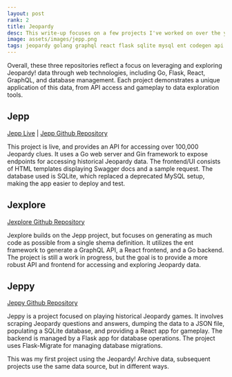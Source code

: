 ```yaml
---
layout: post
rank: 2
title: Jeopardy
desc: This write-up focuses on a few projects I've worked on over the years related to the game show Jeopardy!
image: assets/images/jepp.png
tags: jeopardy golang graphql react flask sqlite mysql ent codegen api
---
```


Overall, these three repositories reflect a focus on leveraging and exploring Jeopardy! data through web technologies, including Go, Flask, React, GraphQL, and database management. Each project demonstrates a unique application of this data, from API access and gameplay to data exploration tools.

## Jepp

[Jepp Live](https://jepp.app) | 
[Jepp Github Repository](https://github.com/ecshreve/jepp)

This project is live, and provides an API for accessing over 100,000 Jeopardy clues. It uses a Go web server and Gin framework to expose endpoints for accessing historical Jeopardy data. The frontend/UI consists of HTML templates displaying Swagger docs and a sample request. The database used is SQLite, which replaced a deprecated MySQL setup, making the app easier to deploy and test.

## Jexplore

[Jexplore Github Repository](https://github.com/ecshreve/jexplore)

Jexplore builds on the Jepp project, but focuses on generating as much code as possible from a single shema definition. It utilizes the ent framework to generate a GraphQL API, a React frontend, and a Go backend. The project is still a work in progress, but the goal is to provide a more robust API and frontend for accessing and exploring Jeopardy data.

## Jeppy

[Jeppy Github Repository](https://github.com/ecshreve/jeppy)

Jeppy is a project focused on playing historical Jeopardy games. It involves scraping Jeopardy questions and answers, dumping the data to a JSON file, populating a SQLite database, and providing a React app for gameplay. The backend is managed by a Flask app for database operations. The project uses Flask-Migrate for managing database migrations​.

This was my first project using the Jeopardy! Archive data, subsequent projects use the same data source, but in different ways.